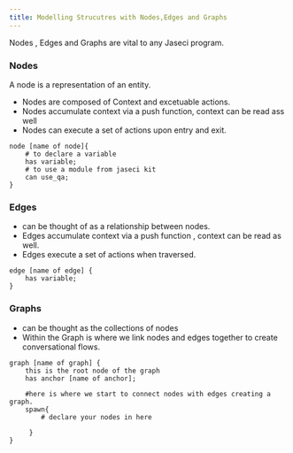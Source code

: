 ```yaml
---
title: Modelling Strucutres with Nodes,Edges and Graphs
---
```



Nodes , Edges and Graphs are vital to any Jaseci program. 

### Nodes
A node is a representation of an entity.

* Nodes are composed of Context and excetuable actions.
* Nodes accumulate context via a push function, context can be read ass well
* Nodes can execute a set of actions upon entry and exit.

```jac 
node [name of node]{
    # to declare a variable
    has variable;
    # to use a module from jaseci kit
    can use_qa;
}
```

### Edges
* can be thought of as a relationship between nodes.
* Edges accumulate context via a push function , context can be read as well.
* Edges execute a set of actions when traversed.

```jac
edge [name of edge] {
    has variable;
}
```

### Graphs
* can be thought as the collections of nodes
* Within the Graph is where we link nodes and edges together to create conversational flows.

```jac
graph [name of graph] {
    this is the root node of the graph
    has anchor [name of anchor];

    #here is where we start to connect nodes with edges creating a graph.
    spawn{
        # declare your nodes in here 

     }
}
```